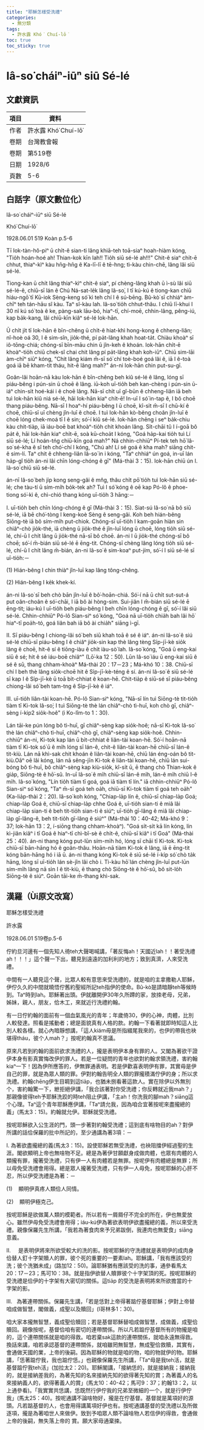 ```yaml
---
title: "耶穌怎樣受洗禮"
categories:
  - 無分類
tags:
  - 許水露 Khó͘ Chuí-lō͘
toc: true
toc_sticky: true
---
```


# Iâ-so͘ cháiⁿ-iūⁿ siū Sé-lé

## 文獻資訊

| 項目 | 資料 |
|---|---|
| 作者 | 許水露 Khó͘ Chuí-lō͘ |
| 卷期 | 台灣教會報 |
| 卷期 | 第519卷 |
| 日期 | 1928/6 |
| 頁數 | 5-6 |

## 白話字（原文數位化）

Iâ-so͘ cháiⁿ-iūⁿ siū Sé-lé

Khó͘ Chuí-lō͘

1928.06.01 519 Koàn p.5-6

Tī Iok-tàn-hô-piⁿ ū chi̍t-ê sian-ti lâng khiā-teh toā-siaⁿ hoah-hiàm kóng, "Tio̍h hoán-hoé ah! Thian-kok kīn lah!! Tio̍h siū sé-lé ah!!!" Chit-ê siaⁿ chi̍t-ē chhut, thiaⁿ-kìⁿ kàu hn̄g-hn̄g ê Ka-lī-lī ê tē-hng; tì-kàu chin-chē, lâng lâi siū sé-lé.

Tiong-kan ū chi̍t lâng thiaⁿ-kìⁿ chit-ê siaⁿ, pí chèng-lâng khah ū ì-sù lâi siū sé-lé-ê, chiū-sī lán ê Chú Ná-sat-le̍k lâng Iâ-so͘, I tī kú-kú ê tiong-kan chiū hiáu-ngō͘ tī Kū-iok Sèng-keng só͘ kì teh chí I ê sú-bēng. Bû-kò͘ sī chhiáⁿ àm-chīⁿ teh tán-hāu sî kàu. Taⁿ sî-kàu lah. Iâ-so͘ tio̍h chhut-thâu. I chiū lī-khui I 30 nî kú só͘ toà ê ke, pàng-sak lāu-bó, hiaⁿ-tī, chí-moē, chhin-lâng, pêng-iú, kap ba̍k-kang, lâi chiū-kīn kiâⁿ sé-lé Iok-hān.

Ū chi̍t ji̍t tī Iok-hān ê bīn-chêng ū chi̍t-ê hiat-khì hong-kong ê chheng-liân; nî-hoè oá 30, I ê sim-sîn, jio̍k-thé, pí pa̍t-lâng khah hoat-ta̍t. Chiàu khoàⁿ sī iô-tōng-chiá; chóng-sī bīn-māu chin ū jîn-keh ê khoán. Iok-hān chi̍t-ē khoàⁿ-tio̍h chiū chek-sî chai chit lâng pí pa̍t-lâng khah koh-iūⁿ. Chiū sim-lāi àm-chīⁿ siūⁿ kóng, "Chit lâng kiám m̄-sī só͘ chí toè-boé goá lâi ê, iā I ê-toà goá iā bē kham-tit tháu, hit-ê lâng mah?" án-ni Iok-hān chin put-su-gī.

Goân-lâi hoān-nā kàu Iok-hān ê bīn-chêng beh kiû sé-lé ê lâng, lóng sī piáu-bêng i pún-sin ū choē ê lâng. iū-koh uī-tio̍h beh kan-chèng i pún-sin ū-iáⁿ chin-si̍t hoé-kái i ê choē lâng. Nā-sī chi̍t uī gî-būn ê chheng-liân iā beh tuì Iok-hān kiû niá sé-lé, hāi Iok-hān kiaⁿ chi̍t-ē! In-uī I só͘ ìn-tap ê, I bô choē thang piáu-bêng. Nā-sī I hoaⁿ-hí piáu-bêng I ū choē, kî-si̍t m̄-sī I chū-kí ê choē, chiū-sī uī chèng jîn-luī ê choē. I tuì Iok-hān kò-bêng choân jîn-luī ê choē lóng chek-moá tī I ê sin; só͘-í kiû sé-lé. Iok-hān chēng i seⁿ ba̍k-chiu kàu chit-tia̍p, iā iáu-boē bat khoàⁿ-tio̍h chit khoán lâng. Si̍t-chāi tû I í-goā bô pa̍t ê, hāi Iok-hān kiaⁿ chi̍t-ē, soà kū-choa̍t I kóng, "Goá ha̍p-kai tio̍h tuì Lí siū sé-lé; Lí hoán-tńg chiū-kīn goá mah?" Ná chhin-chhiūⁿ Pí-tek teh hō͘ Iâ-so͘ sé-kha ê sî teh chó͘-chí I kóng, "Chú ah! Lí sé goá ê kha mah? siāng chit-ê sim-lí. Taⁿ chit ê chheng-liân Iâ-so͘ ìn i kóng, "Taⁿ chhiáⁿ ún goá, in-uī lán ha̍p-gî tio̍h án-ni lâi chīn lóng-chóng ê gī" (Má-thài 3：15). Iok-hān chiū ún I. Iâ-so͘ chiū siū sé-lé.

án-nī Iâ-so͘ beh ji̍p kong seng-gâi ê mn̂g, thâu chi̍t pō͘ tio̍h tuì Iok-hān siū sé-lé; che tàu-tí ū sím-mi̍h bo̍k-tek ah? Tuì I só͘ kóng ê oē kap Pó-lô ê phoe-tiong só͘-kì ê, chì-chió thang kóng uī-tio̍h 3 hāng:－

I. uī-tio̍h beh chīn lóng-chóng ê gī (Má-thài 3：15). Siat-sú Iâ-so͘ nā bô siū sé-lé, iā bē chó͘-tòng I keng-koè Sèng ê seng-gâi. Koh beh hián-bêng Siōng-tè iā bô sím-mi̍h put-chiok. Chóng-sī uī-tio̍h I kam-goān hiàn sin chiâⁿ-chò jio̍k-thé, iā chèng ū jio̍k-thé ê jîn-luī lóng ū choē, lóng tio̍h siū sé-lé, chí-ū I chi̍t lâng ū jio̍k-thé nā-sī bô choē. án-ni I ū jio̍k-thé chóng-sī bô choē; só͘-í m̄-bián siū sé-lé ē ēng-tit. Chóng-sī chèng lâng lóng tio̍h siū sé-lé, chí-ū I chi̍t lâng m̄-bián, án-ni Iâ-so͘ ê sim-koaⁿ put-jím, só͘-í I siū sé-lé sī uī-tio̍h:－

(1) Hián-bêng I chin thiàⁿ jîn-luī kap lâng tông-chêng.

(2) Hián-bêng I ke̍k khek-kí.

án-ni Iâ-so͘ sī beh chò bān jîn-luī ê bô͘-hoān-chiá. Só͘-í nā ū chi̍t sut-sut-á put oân-choân ê só͘-chāi, I iā bô ài hòng-sim. Sui-jiân I m̄-bián siū sé-lé ē ēng-tit; iáu-kú I uī-tio̍h beh piáu-bêng I beh chīn lóng-chóng ê gī, só͘-í lâi siū sé-lé. Chhin-chhiūⁿ Pó-lô Sian-siⁿ só͘ kóng, "Goá nā uī-tio̍h chia̍h bah lâi hō͘ hiaⁿ-tī poa̍h-tó, goá liân bah iā bô ài chia̍h" siāng ì-gī.

II. Sī piáu-bêng I chiong-lâi só͘ beh siū khah toā ê sé ê iáⁿ. án-ni Iâ-so͘ ê siú sé-lé chiū-sī piáu-bêng I ê chiâⁿ jio̍k-sin kap thè lâng tèng Si̍p-jī-kè sio̍k lâng ê choē, hit-ê sí ê tiōng-iàu ê chi̍t iàu-sò͘ lah. Iâ-so͘ kóng, "Goá ū eng-kai siū ê sé; hit ê sé iáu-boē chiâⁿ" (Lō͘-ka 12：50). Lūn Iâ-so͘ iáu ū eng-kai siū ê sé ê sū, thang chham-khoàⁿ Má-thài 20：17－23；Má-khó 10：38. Chiū-sī chí I beh thè lâng sio̍k-choē hit ê Si̍p-jī-kè-téng ê sí. án-ni Iâ-so͘ ê siū sé-lé sī kap I ê Si̍p-jī-kè ū toā bi̍t-chhiat ê koan-hē. Chit-tia̍p ê siū-sé sī piáu-bêng chiong-lâi só͘ beh tam-tng ê Si̍p-jī-kè ê iáⁿ.

III. uī-tio̍h liân-tài koan-hē. Pó-lô Sian-siⁿ kóng, "Nā-sī lín tuì Siōng-tè tit-tio̍h tiàm tī Ki-tok Iâ-so͘; I tuì Siōng-tè thè lán chiâⁿ-chò tì-huī, koh chò gī, chiâⁿ-sèng í-kip2 sio̍k-hoê" (i Ko-lîm-to 1：30).

Lán tāi-ke pún lóng bô tì-huī, gī chiâⁿ-sèng kap sio̍k-hoê; nā-sī Ki-tok Iâ-so͘ thè lán chiâⁿ-chò tì-huī, chiâⁿ-chò gī, chiâⁿ-sèng kap sio̍k-hoê. Chhin-chhiūⁿ án-ni, Ki-tok kap lán ū bi̍t-chhiat ê liân-tài koan-hē. Só͘-í hoān-nā tiàm tī Ki-tok só͘ ū ê mi̍h lóng sī lán-ê, chit-ê liân-tài koan-hē chiū-sī lán-ê tit-kiù. Lán nā khì-sak chit khoán ê liân-tài koan-hē, chiū lán éng-oán bô tit-kiù.Oāⁿ oē lâi kóng, lán nā sêng-jīn Ki-tok ê liân-tài koan-hē, chiū lán sui-bóng bô tì-huī, bô chiâⁿ-sèng kap kiù-sio̍k, kî-si̍t ū, ē thang chò Thian-kok ê gia̍p, Siōng-tè ê hō͘-sû. In-uī Iâ-so͘ ê mi̍h chiū-sī lán-ê mi̍h, lán-ê mi̍h chiū I-ê mi̍h. Iâ-so͘ kóng, "Lín tio̍h tiàm tī goá, goá iā tiàm tī lín." iā chhin-chhiūⁿ Pó-lô Sian-siⁿ só͘ kóng, "Taⁿ m̄-sī goá teh oa̍h, chiū-sī Ki-tok tiàm tī goá teh oa̍h" (Ka-lia̍p-thài 2：20). Iâ-so͘ koh kóng, "Chiap-la̍p lín ê, chiū-sī chiap-la̍p Goá; chiap-la̍p Goá ê, chiū-sī chiap-la̍p chhe Goá ê, uī-tio̍h sian-ti ê miâ lâi chiap-la̍p sian-ti ê beh tit-tio̍h sian-ti ê siúⁿ; uī-tio̍h gī-lâng ê miâ lâi chiap-la̍p gī-lâng-ê, beh tit-tio̍h gī-lâng ê siúⁿ" (Má-thài 10：40-42; Má-khó 9：37; Iok-hān 13：2, í-siōng thang chham-khoàⁿ). "Goá si̍t-si̍t kā lín kóng, lín kì-jiân kiâⁿ i tī Goá ê hiaⁿ-tī chì-bî-sè ê chi̍t-ê, chiū-sī kiâⁿ i tī Goá" (Má-thài 25：40). án-ni thang kóng put-lūn sím-mi̍h hó, lóng sī chāi tī Ki-tok. Ki-tok chiū-sī bān-hāng hó ê goân-thâu. Hoān-nā tiàm Ki-tok ê lâng, iā ē ēng-tit kóng bān-hāng hó i iā ū. án-ni thang kóng Ki-tok ê siū sé-lé í-ki̍p só͘ chò ta̍k hāng, lóng sī uī-tio̍h lán sè-jîn lâi chò i. Tì-kàu hō͘ lán chèng jîn-luī put-lūn sím-mi̍h lâng nā sìn I ê tit-kiù, ē thang chò Siōng-tè ê hō͘-sû, bô sit-lo̍h Siōng-tè ê siúⁿ. Goān tāi-ke m̄-thang khì-sak.

## 漢羅（Ùi原文改寫）

耶穌怎樣受洗禮

許水露

1928.06.01 519卷p.5-6

佇約旦河邊有一個先知人徛teh大聲喝喊講，「著反悔ah！天國近lah！！著受洗禮ah！！！」這个聲一下出，聽見到遠遠的加利利的地方；致到真濟，人來受洗禮。

中間有一人聽見這个聲，比眾人較有意思來受洗禮的，就是咱的主拿撒勒人耶穌，伊佇久久的中間就曉悟佇舊約聖經所記teh指伊的使命。Bû-kò͘是請暗靜teh等候時到。Taⁿ時到lah。耶穌著出頭。伊就離開伊30年久所蹛的家，放拺老母，兄弟，姊妹，親人，朋友，佮木工，來就近行洗禮約翰。

有一日佇約翰的面前有一個血氣風光的青年；年歲倚30，伊的心神，肉體，比別人較發達。照看是搖動者；總是面貌真有人格的款。約翰一下看著就即時知這人比別人較各樣。就心內暗靜想講，「這人kiám毋是所指綴尾我來的，也伊的帶我也袂堪得tháu，彼个人mah？」按呢約翰真不思議。

原來凡若到約翰的面前欲求洗禮的人，攏是表明伊本身有罪的人。又閣為著欲干證伊本身有影真實悔改伊的罪人。若是一位疑問的青年也欲對約翰求領洗禮，害約翰kiaⁿ一下！因為伊所應答的，伊無罪通表明。若是伊歡喜表明伊有罪，其實毋是伊自己的罪，就是為眾人類的罪。伊對約翰告明全人類的罪攏積滿佇伊的身；所以求洗禮。約翰chēng伊生目睭到這tia̍p，也猶未捌看著這款人。實在除伊以外無別个，害約翰驚一下，紲拒絕伊講，「我合該著對你受洗禮；你反轉就近我mah？」那親像彼得teh予耶穌洗跤的時teh阻止伊講，「主ah！你洗我的腳mah？siāng這个心理。Taⁿ這个青年耶穌應伊講，「Taⁿ請允我，因為咱合宜著按呢來盡攏總的義」(馬太3：15)。約翰就允伊。耶穌就受洗禮。

按呢耶穌欲入公生涯的門，頭一步著對約翰受洗禮；這到底有啥物目的ah？對伊所講的話佮保羅的批中所記的，至少通講為著3項：－

I. 為著欲盡攏總的義(馬太3：15)。設使耶穌若無受洗禮，也袂阻擋伊經過聖的生涯。閣欲顯明上帝也無啥物不足。總是為著伊甘願獻身成做肉體，也眾有肉體的人類攏有罪，攏著受洗禮，只有伊一人有肉體若是無罪。按呢伊有肉體總是無罪；所以毋免受洗禮會用得。總是眾人攏著受洗禮，只有伊一人毋免，按呢耶穌的心肝不忍，所以伊受洗禮是為著：－

(1)    顯明伊真疼人類佮人同情。

(2)    顯明伊極克己。

按呢耶穌是欲做萬人類的模範者。所以若有一屑屑仔不完全的所在，伊也無愛放心。雖然伊毋免受洗禮會用得；iáu-kú伊為著欲表明伊欲盡攏總的義，所以來受洗禮。親像保羅先生所講，「我若為著食肉來予兄弟跋倒，我連肉也無愛食」siāng意義。

II.     是表明伊將來所欲受較大的洗的影。按呢耶穌的守洗禮就是表明伊的成肉身佮替人釘十字架贖人的罪，彼个死的重要的一要素lah。耶穌講，「我有應該受的洗；彼个洗猶未成」(路加12：50)。論耶穌猶有應該受的洗的事，通參看馬太20：17－23；馬可10：38。就是指伊欲替人贖罪彼个十字架頂的死。按呢耶穌的受洗禮是佮伊的十字架有大密切的關係。這tia̍p 的受洗是表明將來所欲擔當的十字架的影。

III.   為著連帶關係。保羅先生講，「若是恁對上帝得著踮佇基督耶穌；伊對上帝替咱成做智慧，閣做義，成聖以及贖回」(I哥林多1：30)。

咱大家本攏無智慧，義成聖佮贖回；若是基督耶穌替咱成做智慧，成做義，成聖佮贖回。親像按呢，基督佮咱有密切的連帶關係。所以凡若踮佇基督所有的物攏是咱的，這个連帶關係就是咱的得救。咱若棄sak這款的連帶關係，就咱永遠無得救。換話來講，咱若承認基督的連帶關係，就咱雖罔無智慧，無成聖佮救贖，其實有，會通做天國的業，上帝的後嗣。因為耶穌的物就是咱的物，咱的物就伊的物。耶穌講，「恁著踮佇我，我也踮佇恁。」也親像保羅先生所講，「Taⁿ毋是我teh活，就是基督踮佇我teh活」(加拉太2：20)。耶穌閣講，「接納恁的，就是接納我；接納我的，就是接納差我的，為著先知的名來接納先知的欲得著先知的賞；為著義人的名來接納義人的，欲得著義人的賞」(馬太10：40-42；馬可9：37；約翰13：2，以上通參看)。「我實實共恁講，恁既然行伊佇我的兄弟至微細的一个，就是行伊佇我」(馬太25：40)。按呢通講不論啥物好，攏是在佇基督。基督就是萬項好的源頭。凡若踮基督的人，也會用得講萬項好伊也有。按呢通講基督的受洗禮以及所做逐項，攏是為著咱世人來做伊。致到予咱眾人類不論啥物人若信伊的得救，會通做上帝的後嗣，無失落上帝的 賞。願大家毋通棄捒。
